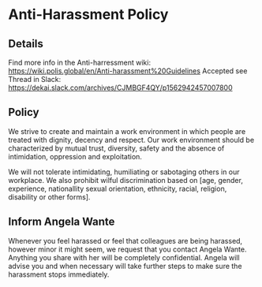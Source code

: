 # Anti-Harassment Policy
## Details
Find more info in the Anti-harressment wiki: https://wiki.polis.global/en/Anti-harassment%20Guidelines
Accepted see Thread in Slack: https://dekai.slack.com/archives/CJMBGF4QY/p1562942457007800
## Policy
We strive to create and maintain a work environment in which people are treated with dignity, decency and respect. Our work environment should be characterized by mutual trust, diversity, safety and the absence of intimidation, oppression and exploitation.
 
We will not tolerate intimidating, humiliating or sabotaging others in our workplace. 
We also prohibit wilful discrimination based on [age, gender, experience, nationallity sexual orientation, ethnicity, racial, religion, disability or other forms].
 
## Inform Angela Wante
Whenever you feel harassed or feel that colleagues are being harassed, however minor it might seem, we request that you contact Angela Wante. Anything you share with her will be completely confidential. Angela will advise you and when necessary will take further steps to make sure the harassment stops immediately.

